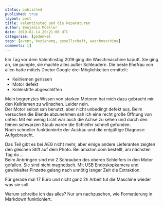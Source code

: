 ```yaml
---
status: published
published: true
layout: post
title: Valentinstag und die Reparaturen
author: Benjamin Moeller
date: 2019-02-14 20:21:00 UTC
categories: [gedenke]
tags: [event, beziehung, gesellschaft, waschmaschine]
comments: []
---
```


Ein Tag vor dem Valentinstag 2019 ging die Waschmaschine kaputt. Sie ging an, sie pumpte, sie machte alles außer Schleudern. Die beste Ehefrau von allen hatte mittels Doctor Google drei Möglichkeiten ermittelt:
- Keilriemen gerissen
- Motor defekt
- Kohlestifte abgeschliffen

Mein begrenztes Wissen von starken Motoren hat mich dazu gebracht mir den Keilriemen zu wünschen. Leider nein.  
Der Motor selbst sah benutzt, aber nicht unbedingt defekt aus. Beim versuchen die Blende abzunehmen sah ich eine recht große Öffnung von unten. Mit ein wenig Licht war auch die Achse zu sehen und durch den feinen schwarzen Staub waren die Schleifer schnell gefunden.  
Noch schneller funktionierte der Ausbau und die entgültige Diagnose: Aufgebraucht.  

Das Teil gibt es bei AEG nicht mehr, aber einige andere Lieferanten zeigten den gleichen Stift auf dem Photo. Bei amazon.com bestellt, am nächsten Tag da ...  
Beim Anbringen sind mir 2 Schrauben des oberen Schleifers in den Motor gefallen. Sie sind nicht magnetisch. Mit USB Endoskopkamera und gewinkelter Pinzette gelang nach unnötig langer Zeit die Extraktion.  

Für gerade mal 17 Euro und nicht ganz 2h Arbeit tut die Maschine wieder was sie soll.  

Warum schreibe ich das alles? Nur um nachzusehen, wie Formatierung in Markdown funktioniert.

